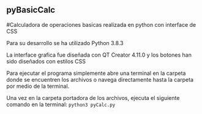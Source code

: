 ## pyBasicCalc
#Calculadora de operaciones basicas realizada en python con interface de CSS

Para su desarrollo se ha utilizado Python 3.8.3

La interface grafica fue diseñada con QT Creator 4.11.0 y los botones han sido diseñados con estilos CSS

Para ejecutar el programa simplemente abre una terminal en la carpeta donde se encuentren los archivos o navega directamente hasta la carpeta por medio de la terminal.

Una vez en la carpeta portadora de los archivos, ejecuta el siguiente comando en la terminal: 
`
python3 pyCalc.py
`
